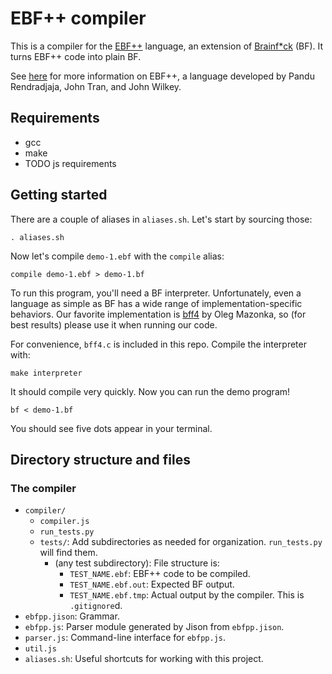 # EBF++ compiler

This is a compiler for the [EBF++][ebfpp] language, an extension of
[Brainf\*ck][bf] (BF). It turns EBF++ code into plain BF.

See [here][ebfpp] for more information on EBF++, a language developed by Pandu
Rendradjaja, John Tran, and John Wilkey.

## Requirements

- gcc
- make
- TODO js requirements

## Getting started

There are a couple of aliases in `aliases.sh`. Let's start by sourcing those:

    . aliases.sh

Now let's compile `demo-1.ebf` with the `compile` alias:

    compile demo-1.ebf > demo-1.bf

To run this program, you'll need a BF interpreter. Unfortunately, even a
language as simple as BF has a wide range of implementation-specific
behaviors. Our favorite implementation is [bff4] by Oleg Mazonka, so (for best
results) please use it when running our code.

For convenience, `bff4.c` is included in this repo. Compile the interpreter
with:

    make interpreter

It should compile very quickly. Now you can run the demo program!

    bf < demo-1.bf

You should see five dots appear in your terminal.


## Directory structure and files

### The compiler
- `compiler/`
  - `compiler.js`
  - `run_tests.py`
  - `tests/`: Add subdirectories as needed for organization. `run_tests.py`
    will find them.
    - (any test subdirectory): File structure is:
      - `TEST_NAME.ebf`: EBF++ code to be compiled.
      - `TEST_NAME.ebf.out`: Expected BF output.
      - `TEST_NAME.ebf.tmp`: Actual output by the compiler. This is
        `.gitignore`d.
- `ebfpp.jison`: Grammar.
- `ebfpp.js`: Parser module generated by Jison from `ebfpp.jison`.
- `parser.js`: Command-line interface for `ebfpp.js`.
- `util.js`
- `aliases.sh`: Useful shortcuts for working with this project.


[ebfpp]: https://prendradjaja.github.io/ebfpp-demo/
[bf]: https://en.wikipedia.org/wiki/Brainfuck
[bff4]: http://mazonka.com/brainf/
